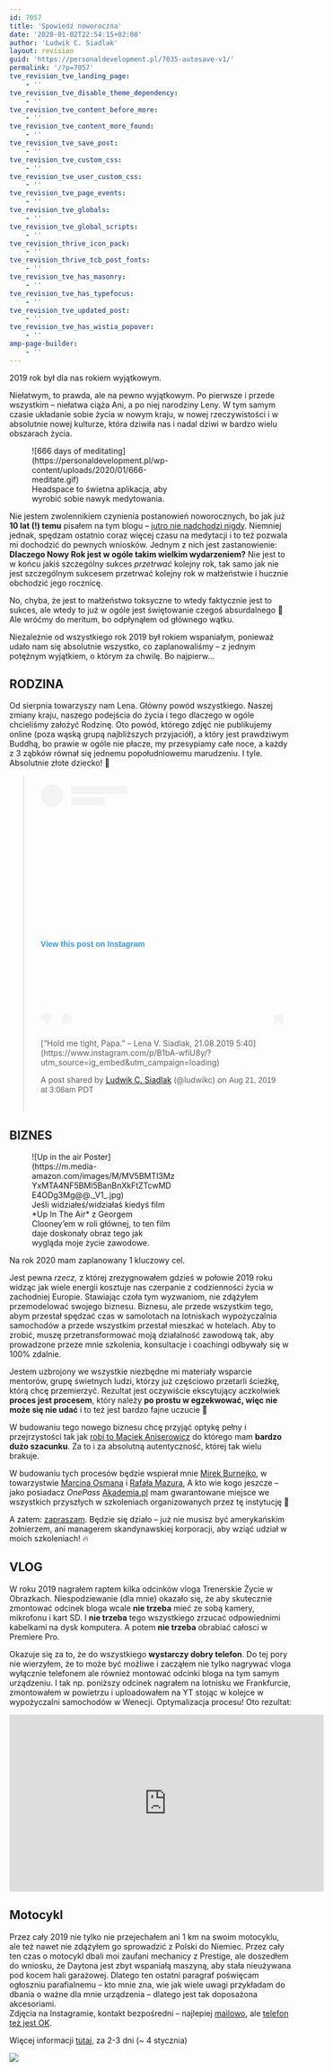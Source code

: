 ```yaml
---
id: 7057
title: 'Spowiedź noworoczna'
date: '2020-01-02T22:54:15+02:00'
author: 'Ludwik C. Siadlak'
layout: revision
guid: 'https://personaldevelopment.pl/7035-autosave-v1/'
permalink: '/?p=7057'
tve_revision_tve_landing_page:
    - ''
tve_revision_tve_disable_theme_dependency:
    - ''
tve_revision_tve_content_before_more:
    - ''
tve_revision_tve_content_more_found:
    - ''
tve_revision_tve_save_post:
    - ''
tve_revision_tve_custom_css:
    - ''
tve_revision_tve_user_custom_css:
    - ''
tve_revision_tve_page_events:
    - ''
tve_revision_tve_globals:
    - ''
tve_revision_tve_global_scripts:
    - ''
tve_revision_thrive_icon_pack:
    - ''
tve_revision_thrive_tcb_post_fonts:
    - ''
tve_revision_tve_has_masonry:
    - ''
tve_revision_tve_has_typefocus:
    - ''
tve_revision_tve_updated_post:
    - ''
tve_revision_tve_has_wistia_popover:
    - ''
amp-page-builder:
    - ''
---
```


2019 rok był dla nas rokiem wyjątkowym.

Niełatwym, to prawda, ale na pewno wyjątkowym. Po pierwsze i przede wszystkim – niełatwa ciąża Ani, a po niej narodziny Leny. W tym samym czasie układanie sobie życia w nowym kraju, w nowej rzeczywistości i w absolutnie nowej kulturze, która dziwiła nas i nadal dziwi w bardzo wielu obszarach życia.

<figure aria-describedby="caption-attachment-7039" class="wp-caption alignright" id="attachment_7039" style="width: 250px">![666 days of meditating](https://personaldevelopment.pl/wp-content/uploads/2020/01/666-meditate.gif)<figcaption class="wp-caption-text" id="caption-attachment-7039">Headspace to świetna aplikacja, aby wyrobić sobie nawyk medytowania.</figcaption></figure>

Nie jestem zwolennikiem czynienia postanowień noworocznych, bo jak już **10 lat (!) temu** pisałem na tym blogu – [jutro nie nadchodzi nigdy](https://personaldevelopment.pl/jak-zaczac-jak-przestac/). Niemniej jednak, spędzam ostatnio coraz więcej czasu na medytacji i to też pozwala mi dochodzić do pewnych wniosków. Jednym z nich jest zastanowienie: **Dlaczego Nowy Rok jest w ogóle takim wielkim wydarzeniem?** Nie jest to w końcu jakiś szczególny sukces *przetrwać* kolejny rok, tak samo jak nie jest szczególnym sukcesem przetrwać kolejny rok w małżeństwie i hucznie obchodzić jego rocznicę.

No, chyba, że jest to małżeństwo toksyczne to wtedy faktycznie jest to sukces, ale wtedy to już w ogóle jest świętowanie czegoś absurdalnego 🙂 Ale wróćmy do meritum, bo odpłynąłem od głównego wątku.

Niezależnie od wszystkiego rok 2019 był rokiem wspaniałym, ponieważ udało nam się absolutnie wszystko, co zaplanowaliśmy – z jednym potężnym wyjątkiem, o którym za chwilę. Bo najpierw…

## RODZINA

Od sierpnia towarzyszy nam Lena. Główny powód wszystkiego. Naszej zmiany kraju, naszego podejścia do życia i tego dlaczego w ogóle chcieliśmy założyć Rodzinę. Oto powód, którego zdjęć nie publikujemy online (poza wąską grupą najbliższych przyjaciół), a który jest prawdziwym Buddhą, bo prawie w ogóle nie płacze, my przesypiamy całe noce, a każdy z 3 ząbków równał się jednemu popołudniowemu marudzeniu. I tyle. Absolutnie złote dziecko! 🖤

> <div style="padding: 16px;"><div style="display: flex; flex-direction: row; align-items: center;"><div style="background-color: #f4f4f4; border-radius: 50%; flex-grow: 0; height: 40px; margin-right: 14px; width: 40px;"></div><div style="display: flex; flex-direction: column; flex-grow: 1; justify-content: center;"><div style="background-color: #f4f4f4; border-radius: 4px; flex-grow: 0; height: 14px; margin-bottom: 6px; width: 100px;"></div><div style="background-color: #f4f4f4; border-radius: 4px; flex-grow: 0; height: 14px; width: 60px;"></div></div></div><div style="padding: 19% 0;"></div><div style="display: block; height: 50px; margin: 0 auto 12px; width: 50px;"></div><div style="padding-top: 8px;"><div style="color: #3897f0; font-family: Arial,sans-serif; font-size: 14px; font-style: normal; font-weight: 550; line-height: 18px;">View this post on Instagram</div></div><div style="padding: 12.5% 0;"></div><div style="display: flex; flex-direction: row; margin-bottom: 14px; align-items: center;"><div><div style="background-color: #f4f4f4; border-radius: 50%; height: 12.5px; width: 12.5px; transform: translateX(0px) translateY(7px);"></div><div style="background-color: #f4f4f4; height: 12.5px; transform: rotate(-45deg) translateX(3px) translateY(1px); width: 12.5px; flex-grow: 0; margin-right: 14px; margin-left: 2px;"></div><div style="background-color: #f4f4f4; border-radius: 50%; height: 12.5px; width: 12.5px; transform: translateX(9px) translateY(-18px);"></div></div><div style="margin-left: 8px;"><div style="background-color: #f4f4f4; border-radius: 50%; flex-grow: 0; height: 20px; width: 20px;"></div><div style="width: 0; height: 0; border-top: 2px solid transparent; border-left: 6px solid #f4f4f4; border-bottom: 2px solid transparent; transform: translateX(16px) translateY(-4px) rotate(30deg);"></div></div><div style="margin-left: auto;"><div style="width: 0px; border-top: 8px solid #F4F4F4; border-right: 8px solid transparent; transform: translateY(16px);"></div><div style="background-color: #f4f4f4; flex-grow: 0; height: 12px; width: 16px; transform: translateY(-4px);"></div><div style="width: 0; height: 0; border-top: 8px solid #F4F4F4; border-left: 8px solid transparent; transform: translateY(-4px) translateX(8px);"></div></div></div>[“Hold me tight, Papa.” – Lena V. Siadlak, 21.08.2019 5:40](https://www.instagram.com/p/B1bA-wfiU8y/?utm_source=ig_embed&utm_campaign=loading)
> 
> A post shared by [ Ludwik C. Siadlak](https://www.instagram.com/ludwikc/?utm_source=ig_embed&utm_campaign=loading) (@ludwikc) on <time datetime="2019-08-21T10:08:12+00:00" style="font-family: Arial,sans-serif; font-size: 14px; line-height: 17px;">Aug 21, 2019 at 3:08am PDT</time>
> 
> </div>

<script async="" src="//www.instagram.com/embed.js"></script>

## BIZNES

<figure class="wp-caption alignright" style="width: 256px">![Up in the air Poster](https://m.media-amazon.com/images/M/MV5BMTI3MzYxMTA4NF5BMl5BanBnXkFtZTcwMDE4ODg3Mg@@._V1_.jpg)<figcaption class="wp-caption-text">Jeśli widziałeś/widziałaś kiedyś film *Up In The Air* z Georgem Clooney’em w roli głównej, to ten film daje doskonały obraz tego jak wygląda moje życie zawodowe.</figcaption></figure>

Na rok 2020 mam zaplanowany 1 kluczowy cel.

Jest pewna *rzecz,* z której zrezygnowałem gdzieś w połowie 2019 roku widząc jak wiele energii kosztuje nas czerpanie z codzienności życia w zachodniej Europie. Stawiając czoła tym wyzwaniom, nie zdążyłem przemodelować swojego biznesu. Biznesu, ale przede wszystkim tego, abym przestał spędzać czas w samolotach na lotniskach wypożyczalnia samochodów a przede wszystkim przestał mieszkać w hotelach. Aby to zrobić, muszę przetransformować moją działalność zawodową tak, aby prowadzone przeze mnie szkolenia, konsultacje i coachingi odbywały się w 100% zdalnie.

Jestem uzbrojony we wszystkie niezbędne mi materiały wsparcie mentorów, grupę świetnych ludzi, którzy już częściowo przetarli ścieżkę, którą chcę przemierzyć. Rezultat jest oczywiście ekscytujący aczkolwiek **proces jest procesem**, który należy **po prostu w egzekwować, więc nie może się nie udać** i to też jest bardzo fajne uczucie 🙂

W budowaniu tego nowego biznesu chcę przyjąć optykę pełny i przejrzystości tak jak [robi to Maciek Aniserowicz](https://devstyle.pl/category/raporty/) do którego mam **bardzo dużo szacunku**. Za to i za absolutną autentyczność, której tak wielu brakuje.

W budowaniu tych procesów będzie wspierał mnie [Mirek Burnejko](http://miroburn.pl), w towarzystwie [Marcina Osmana](http://osman.pl) i [Rafała Mazura](http://zenjaskiniowca.pl), A kto wie kogo jeszcze – jako posiadacz *OnePass* [Akademia.pl](http://akademia.pl) mam gwarantowane miejsce we wszystkich przyszłych w szkoleniach organizowanych przez tę instytucję 💪

A zatem: [zapraszam](http://hacking.university). Będzie się działo – już nie musisz być amerykańskim żołnierzem, ani managerem skandynawskiej korporacji, aby wziąć udział w moich szkoleniach! 🔥

## VLOG

W roku 2019 nagrałem raptem kilka odcinków vloga Trenerskie Życie w Obrazkach. Niespodziewanie (dla mnie) okazało się, że aby skutecznie zmontować odcinek bloga wcale **nie trzeba** mieć ze sobą kamery, mikrofonu i kart SD. I **nie trzeba** tego wszystkiego zrzucać odpowiednimi kabelkami na dysk komputera. A potem **nie trzeba** obrabiać całosci w Premiere Pro.

Okazuje się za to, że do wszystkiego **wystarczy dobry telefon**. Do tej pory nie wierzyłem, że to może być możliwe i zacząłem nie tylko nagrywać vloga wyłącznie telefonem ale również montować odcinki bloga na tym samym urządzeniu. I tak np. poniższy odcinek nagrałem na lotnisku we Frankfurcie, zmontowałem w powietrzu i uploadowałem na YT stojąc w kolejce w wypożyczalni samochodów w Wenecji. Optymalizacja procesu! Oto rezultat:

<iframe allowfullscreen="allowfullscreen" frameborder="0" height="315" loading="lazy" src="https://www.youtube.com/embed/TH7GoSF-wfY" width="560"></iframe>

## Motocykl

Przez cały 2019 nie tylko nie przejechałem ani 1 km na swoim motocyklu, ale też nawet nie zdążyłem go sprowadzić z Polski do Niemiec. Przez cały ten czas o motocykl dbali moi zaufani mechanicy z Prestige, ale doszedłem do wniosku, że Daytona jest zbyt wspaniałą maszyną, aby stała nieużywana pod kocem hali garażowej. Dlatego ten ostatni paragraf poświęcam ogłoszniu parafialnemu – kto mnie zna, wie jak wiele uwagi przykładam do dbania o ważne dla mnie urządzenia – dlatego jest tak doposażona akcesoriami.  
Zdjęcia na Instagramie, kontakt bezpośredni – najlepiej [mailowo](mailto:ludwikc@siadlak.com?subject=Kontakt-Daytona), ale [telefon też jest OK](https://personaldevelopment.pl/kontakt/).

Więcej informacji [tutaj](https://personaldevelopment.pl/daytona/), za 2-3 dni (~ 4 stycznia)

![](https://scontent-frt3-1.cdninstagram.com/v/t51.2885-15/e35/31338816_2048234715497707_6529469713016160256_n.jpg?_nc_ht=scontent-frt3-1.cdninstagram.com&_nc_cat=107&_nc_ohc=pZekGk2biPMAX-_8_bw&oh=65a934cc904bb68a9370ba9737edbcc0&oe=5EA2AF21)